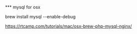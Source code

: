 *** mysql for osx

brew install mysql --enable-debug

https://rtcamp.com/tutorials/mac/osx-brew-php-mysql-nginx/
